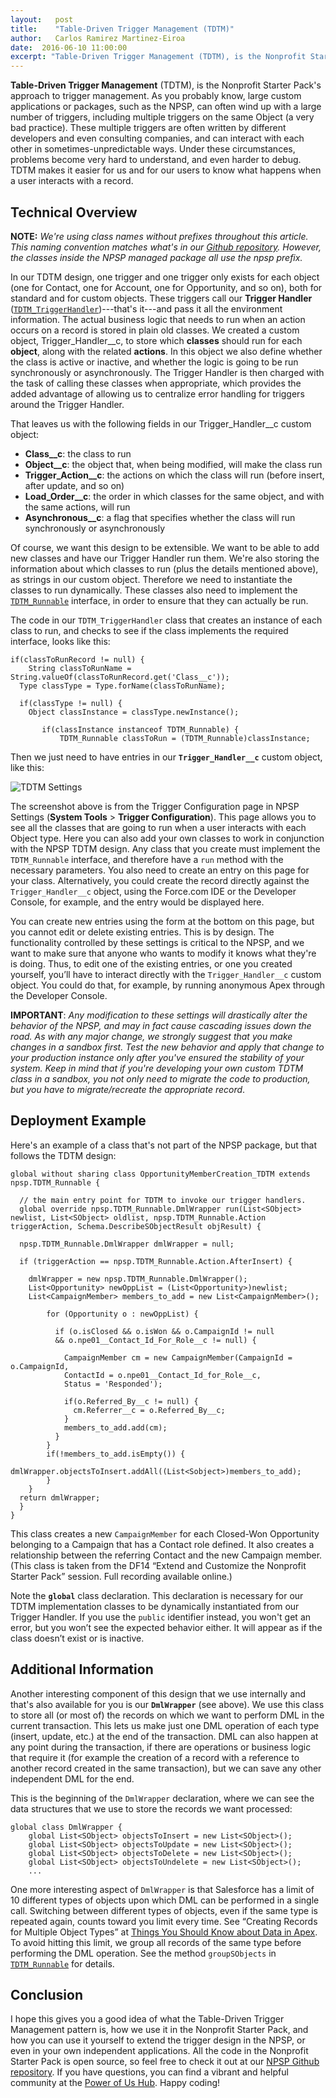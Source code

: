 ```yaml
---
layout:   post
title:    "Table-Driven Trigger Management (TDTM)"
author:   Carlos Ramirez Martinez-Eiroa
date:  2016-06-10 11:00:00
excerpt: "Table-Driven Trigger Management (TDTM), is the Nonprofit Starter Pack's approach to trigger management. As you probably know, large custom applications or packages, such as the NPSP, can often wind up with a large number of triggers, including multiple triggers on the same Object (a very bad practice). These multiple triggers are often written by different developers and even consulting companies, and can interact with each other in sometimes-unpredictable ways. Under these circumstances, problems become very hard to understand, and even harder to debug. TDTM makes it easier for us and for our users to know what happens when a user interacts with a record."
---
```

**Table-Driven Trigger Management** (TDTM), is the Nonprofit Starter Pack's approach to trigger management. As you probably know, large custom applications or packages, such as the NPSP, can often wind up with a large number of triggers, including multiple triggers on the same Object (a very bad practice). These multiple triggers are often written by different developers and even consulting companies, and can interact with each other in sometimes-unpredictable ways. Under these circumstances, problems become very hard to understand, and even harder to debug. TDTM makes it easier for us and for our users to know what happens when a user interacts with a record.

## Technical Overview
**NOTE:** _We're using class names without prefixes throughout this article. This naming convention matches what's in our [Github repository](https://github.com/SalesforceFoundation/Cumulus). However, the classes inside the NPSP managed package all use the npsp prefix._

In our TDTM design, one trigger and one trigger only exists for each object (one for Contact, one for Account, one for Opportunity, and so on), both for standard and for custom objects. These triggers call our **Trigger Handler** ([`TDTM_TriggerHandler`](https://github.com/SalesforceFoundation/Cumulus/blob/dev/src/classes/TDTM_TriggerHandler.cls))---that's it---and pass it all the environment information. The actual business logic that needs to run when an action occurs on a record is stored in plain old classes. We created a custom object, Trigger_Handler__c, to store which **classes** should run for each **object**, along with the related **actions**. In this object we also define whether the class is active or inactive, and whether the logic is going to be run synchronously or asynchronously. The Trigger Handler is then charged with the task of calling these classes when appropriate, which provides the added advantage of allowing us to centralize error handling for triggers around the Trigger Handler.

That leaves us with the following fields in our Trigger_Handler__c custom object:

  * **Class__c**: the class to run
  * **Object__c**: the object that, when being modified, will make the class run
  * **Trigger_Action__c**: the actions on which the class will run (before insert, after update, and so on)
  * **Load_Order__c**: the order in which classes for the same object, and with the same actions, will run
  * **Asynchronous__c**: a flag that specifies whether the class will run synchronously or asynchronously

Of course, we want this design to be extensible. We want to be able to add new classes and have our Trigger Handler run them. We're also storing the information about which classes to run (plus the details mentioned above), as strings in our custom object. Therefore we need to instantiate the classes to run dynamically. These classes also need to implement the [`TDTM_Runnable`](https://github.com/SalesforceFoundation/Cumulus/blob/dev/src/classes/TDTM_Runnable.cls) interface, in order to ensure that they can actually be run.

The code in our `TDTM_TriggerHandler` class that creates an instance of each class to run, and checks to see if the class implements the required interface, looks like this:

    if(classToRunRecord != null) {
        String classToRunName = String.valueOf(classToRunRecord.get('Class__c'));
      Type classType = Type.forName(classToRunName);
          
      if(classType != null) {     
        Object classInstance = classType.newInstance();

           if(classInstance instanceof TDTM_Runnable) {
               TDTM_Runnable classToRun = (TDTM_Runnable)classInstance;

Then we just need to have entries in our **`Trigger_Handler__c`** custom object, like this:

![TDTM Settings](/assets/images/TDTM_Settings.png)
 
The screenshot above is from the Trigger Configuration page in NPSP Settings (**System Tools** > **Trigger Configuration**). This page allows you to see all the classes that are going to run when a user interacts with each Object type. Here you can also add your own classes to work in conjunction with the NPSP TDTM design. Any class that you create must implement the `TDTM_Runnable` interface, and therefore have a `run` method with the necessary parameters. You also need to create an entry on this page for your class. Alternatively, you could create the record directly against the `Trigger_Handler__c` object, using the Force.com IDE or the Developer Console, for example, and the entry would be displayed here. 

You can create new entries using the form at the bottom on this page, but you cannot edit or delete existing entries. This is by design. The functionality controlled by these settings is critical to the NPSP, and we want to make sure that anyone who wants to modify it knows what they're is doing. Thus, to edit one of the existing entries, or one you created yourself, you’ll have to interact directly with the `Trigger_Handler__c` custom object. You could do that, for example, by running anonymous Apex through the Developer Console.

**IMPORTANT**: _Any modification to these settings will drastically alter the behavior of the NPSP, and may in fact cause cascading issues down the road. As with any major change, we strongly suggest that you make changes in a sandbox first. Test the new behavior and apply that change to your production instance only after you've ensured the stability of your system. Keep in mind that if you're developing your own custom TDTM class in a sandbox, you not only need to migrate the code to production, but you have to migrate/recreate the appropriate record_.

## Deployment Example

Here's an example of a class that's not part of the NPSP package, but that follows the TDTM design:

    global without sharing class OpportunityMemberCreation_TDTM extends npsp.TDTM_Runnable {
  
      // the main entry point for TDTM to invoke our trigger handlers.
      global override npsp.TDTM_Runnable.DmlWrapper run(List<SObject> newlist, List<SObject> oldlist, npsp.TDTM_Runnable.Action triggerAction, Schema.DescribeSObjectResult objResult) {
      
      npsp.TDTM_Runnable.DmlWrapper dmlWrapper = null;

      if (triggerAction == npsp.TDTM_Runnable.Action.AfterInsert) {
      
        dmlWrapper = new npsp.TDTM_Runnable.DmlWrapper();
        List<Opportunity> newOppList = (List<Opportunity>)newlist;        
        List<CampaignMember> members_to_add = new List<CampaignMember>();
              
            for (Opportunity o : newOppList) {
            
              if (o.isClosed && o.isWon && o.CampaignId != null 
              && o.npe01__Contact_Id_For_Role__c != null) {
              
                CampaignMember cm = new CampaignMember(CampaignId = o.CampaignId, 
                ContactId = o.npe01__Contact_Id_for_Role__c, 
                Status = 'Responded');
                
                if(o.Referred_By__c != null) {
                  cm.Referrer__c = o.Referred_By__c;
                } 
                members_to_add.add(cm); 
              }
            }
            if(!members_to_add.isEmpty()) {
                dmlWrapper.objectsToInsert.addAll((List<Sobject>)members_to_add);
            }
        }
      return dmlWrapper;
      }
    }

This class creates a new `CampaignMember` for each Closed-Won Opportunity belonging to a Campaign that has a Contact role defined. It also creates a relationship between the referring Contact and the new Campaign member. (This class is taken from the DF14 “Extend and Customize the Nonprofit Starter Pack” session. Full recording available online.)

Note the **`global`** class declaration. This declaration is necessary for our TDTM implementation classes to be dynamically instantiated from our Trigger Handler. If you use the `public` identifier instead, you won't get an error, but you won’t see the expected behavior either. It will appear as if the class doesn’t exist or is inactive.

## Additional Information

Another interesting component of this design that we use internally and that's also available for you is our **`DmlWrapper`** (see above). We use this class to store all (or most of) the records on which we want to perform DML in the current transaction. This lets us make just one DML operation of each type (insert, update, etc.) at the end of the transaction. DML can also happen at any point during the transaction, if there are operations or business logic that require it (for example the creation of a record with a reference to another record created in the same transaction), but we can save any other independent DML for the end.  

This is the beginning of the `DmlWrapper` declaration, where we can see the data structures that we use to store the records we want processed: 

    global class DmlWrapper {
        global List<SObject> objectsToInsert = new List<SObject>(); 
        global List<SObject> objectsToUpdate = new List<SObject>();
        global List<SObject> objectsToDelete = new List<SObject>();
        global List<SObject> objectsToUndelete = new List<SObject>();
        ...
        
One more interesting aspect of `DmlWrapper` is that Salesforce has a limit of 10 different types of objects upon which DML can be performed in a single call. Switching between different types of objects, even if the same type is repeated again, counts toward you limit every time. See “Creating Records for Multiple Object Types” at [Things You Should Know about Data in Apex](https://www.salesforce.com/us/developer/docs/apexcode/Content/langCon_apex_dml_limitations.htm). To avoid hitting this limit, we group all records of the same type before performing the DML operation. See the method `groupSObjects` in [`TDTM_Runnable`](https://github.com/SalesforceFoundation/Cumulus/blob/dev/src/classes/TDTM_Runnable.cls) for details.

## Conclusion

I hope this gives you a good idea of what the Table-Driven Trigger Management pattern is, how we use it in the Nonprofit Starter Pack, and how you can use it yourself to extend the trigger design in the NPSP, or even in your own independent applications. All the code in the Nonprofit Starter Pack is open source, so feel free to check it out at our [NPSP Github repository](https://github.com/SalesforceFoundation/Cumulus). If you have questions, you can find a vibrant and helpful community at the [Power of Us Hub](https://powerofus.force.com/). Happy coding!

